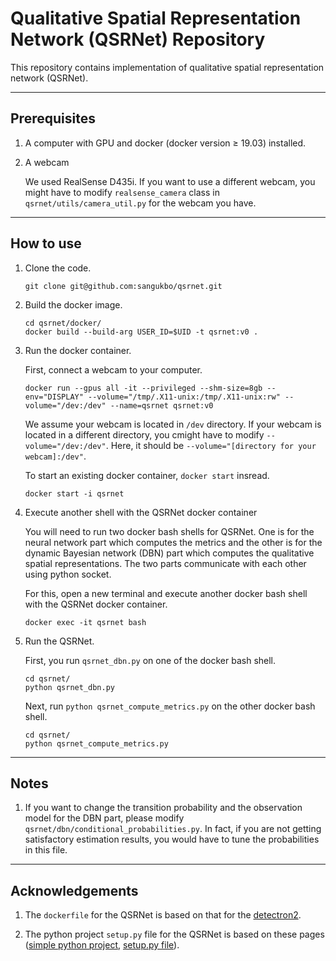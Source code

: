 # Qualitative Spatial Representation Network (QSRNet) Repository

This repository contains implementation of qualitative spatial representation network (QSRNet).

---------------

## Prerequisites

1. A computer with GPU and docker (docker version ≥ 19.03) installed.

2. A webcam

    We used RealSense D435i. If you want to use a different webcam, you might have to modify ``realsense_camera`` class in ``qsrnet/utils/camera_util.py`` for the webcam you have.

---------------

## How to use

1. Clone the code.

    ```
    git clone git@github.com:sangukbo/qsrnet.git
    ```

2. Build the docker image.

    ```
    cd qsrnet/docker/
    docker build --build-arg USER_ID=$UID -t qsrnet:v0 .
    ```

3. Run the docker container.

    First, connect a webcam to your computer.

    ```
    docker run --gpus all -it --privileged --shm-size=8gb --env="DISPLAY" --volume="/tmp/.X11-unix:/tmp/.X11-unix:rw" --volume="/dev:/dev" --name=qsrnet qsrnet:v0
    ```

    We assume your webcam is located in ```/dev``` directory. If your webcam is located in a different directory, you cmight have to modify ```--volume="/dev:/dev"```. Here, it should be ```--volume="[directory for your webcam]:/dev"```.

    To start an existing docker container, ``docker start`` insread.

    ```
    docker start -i qsrnet
    ```

4. Execute another shell with the QSRNet docker container

    You will need to run two docker bash shells for QSRNet. One is for the neural network part which computes the metrics and the other is for the dynamic Bayesian network (DBN) part which computes the qualitative spatial representations. The two parts communicate with each other using python socket.

    For this, open a new terminal and execute another docker bash shell with the QSRNet docker container.

    ```
    docker exec -it qsrnet bash
    ```

5. Run the QSRNet.

    First, you run ``qsrnet_dbn.py`` on one of the docker bash shell.

    ```
    cd qsrnet/
    python qsrnet_dbn.py
    ```

    Next, run ``python qsrnet_compute_metrics.py`` on the other docker bash shell.

    ```
    cd qsrnet/
    python qsrnet_compute_metrics.py
    ```

---------------

## Notes

1. If you want to change the transition probability and the observation model for the DBN part, please modify ``qsrnet/dbn/conditional_probabilities.py``. In fact, if you are not getting satisfactory estimation results, you would have to tune the probabilities in this file.

---------------

## Acknowledgements

1. The ``dockerfile`` for the QSRNet is based on that for the [detectron2](https://github.com/facebookresearch/detectron2).

2. The python project ``setup.py`` file for the QSRNet is based on these pages ([simple python project](http://www.kennethreitz.org/essays/repository-structure-and-python), [setup.py file](https://github.com/kennethreitz/setup.py)).
